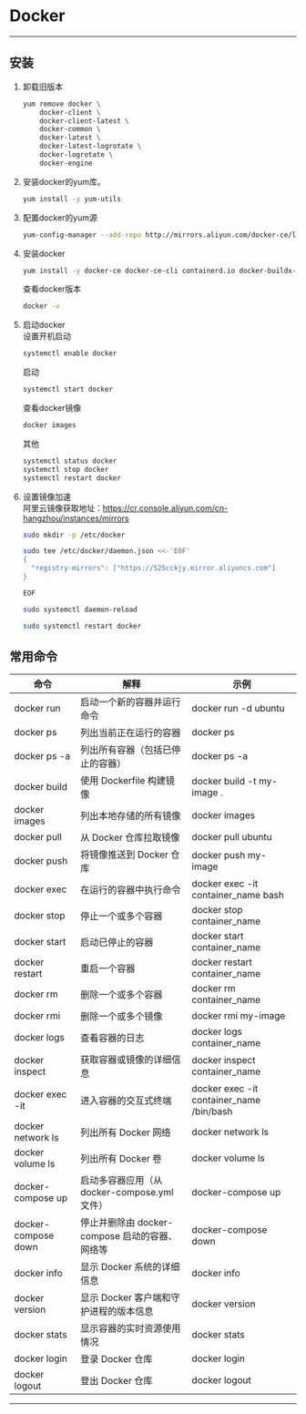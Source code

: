# Docker

---

## 安装
1. 卸载旧版本
   
   ```bash
   yum remove docker \
       docker-client \
       docker-client-latest \
       docker-common \
       docker-latest \
       docker-latest-logrotate \
       docker-logrotate \
       docker-engine
   ```

2. 安装docker的yum库。
   
   ```bash
   yum install -y yum-utils
   ```

3. 配置docker的yum源
   
   ```bash
   yum-config-manager --add-repo http://mirrors.aliyun.com/docker-ce/linux/centos/docker-ce.repo
   ```

4. 安装docker
   
   ```bash
   yum install -y docker-ce docker-ce-cli containerd.io docker-buildx-plugin docker-compose-plugin
   ```
   
   查看docker版本
   
   ```bash
   docker -v
   ```

5. 启动docker  
   设置开机启动
   
   ```bash
   systemctl enable docker
   ```
   
   启动
   
   ```bash
   systemctl start docker
   ```
   
   查看docker镜像
   
   ```bash
   docker images
   ```
   
   其他
   
   ```bash
   systemctl status docker
   systemctl stop docker
   systemctl restart docker
   ```

6. 设置镜像加速  
   阿里云镜像获取地址：<https://cr.console.aliyun.com/cn-hangzhou/instances/mirrors>
   
   ```bash
   sudo mkdir -p /etc/docker
   ```
   
    ```bash
    sudo tee /etc/docker/daemon.json <<-'EOF'
    {
      "registry-mirrors": ["https://525cckjy.mirror.aliyuncs.com"]
    }
    ```
   
    ```bash
    EOF
    ```
   
    ```bash
    sudo systemctl daemon-reload
    ```
   
    ```bash
    sudo systemctl restart docker
    ```

## 常用命令

| 命令                  | 解释                               | 示例                                       |
|---------------------|----------------------------------|------------------------------------------|
| docker run          | 启动一个新的容器并运行命令                    | docker run -d ubuntu                     |
| docker ps           | 列出当前正在运行的容器                      | docker ps                                |
| docker ps -a        | 列出所有容器（包括已停止的容器）                 | docker ps -a                             |
| docker build        | 使用 Dockerfile 构建镜像               | docker build -t my-image .               |
| docker images       | 列出本地存储的所有镜像                      | docker images                            |
| docker pull         | 从 Docker 仓库拉取镜像                  | docker pull ubuntu                       |
| docker push         | 将镜像推送到 Docker 仓库                 | docker push my-image                     |
| docker exec         | 在运行的容器中执行命令                      | docker exec -it container_name bash      |
| docker stop         | 停止一个或多个容器                        | docker stop container_name               |
| docker start        | 启动已停止的容器                         | docker start container_name              |
| docker restart      | 重启一个容器                           | docker restart container_name            |
| docker rm           | 删除一个或多个容器                        | docker rm container_name                 |
| docker rmi          | 删除一个或多个镜像                        | docker rmi my-image                      |
| docker logs         | 查看容器的日志                          | docker logs container_name               |
| docker inspect      | 获取容器或镜像的详细信息                     | docker inspect container_name            |
| docker exec -it     | 进入容器的交互式终端                       | docker exec -it container_name /bin/bash |
| docker network ls   | 列出所有 Docker 网络                   | docker network ls                        |
| docker volume ls    | 列出所有 Docker 卷                    | docker volume ls                         |
| docker-compose up   | 启动多容器应用（从 docker-compose.yml 文件） | docker-compose up                        |
| docker-compose down | 停止并删除由 docker-compose 启动的容器、网络等  | docker-compose down                      |
| docker info         | 显示 Docker 系统的详细信息                | docker info                              |
| docker version      | 显示 Docker 客户端和守护进程的版本信息          | docker version                           |
| docker stats        | 显示容器的实时资源使用情况                    | docker stats                             |
| docker login        | 登录 Docker 仓库                     | docker login                             |
| docker logout       | 登出 Docker 仓库                     | docker logout                            |

---